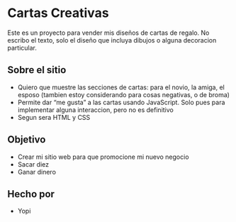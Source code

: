 # Cartas Creativas

Este es un proyecto para vender mis diseños de cartas de regalo. No escribo el texto, solo el diseño que incluya dibujos o alguna decoracion particular.

## Sobre el sitio

- Quiero que muestre las secciones de cartas: para el novio, la amiga, el esposo (tambien estoy considerando para cosas negativas, o de broma)
- Permite dar “me gusta” a las cartas usando JavaScript. Solo pues para implementar alguna interaccion, pero no es definitivo
- Segun sera HTML y CSS

## Objetivo 

- Crear mi sitio web para que promocione mi nuevo negocio
- Sacar diez
- Ganar dinero 

## Hecho por

- Yopi
